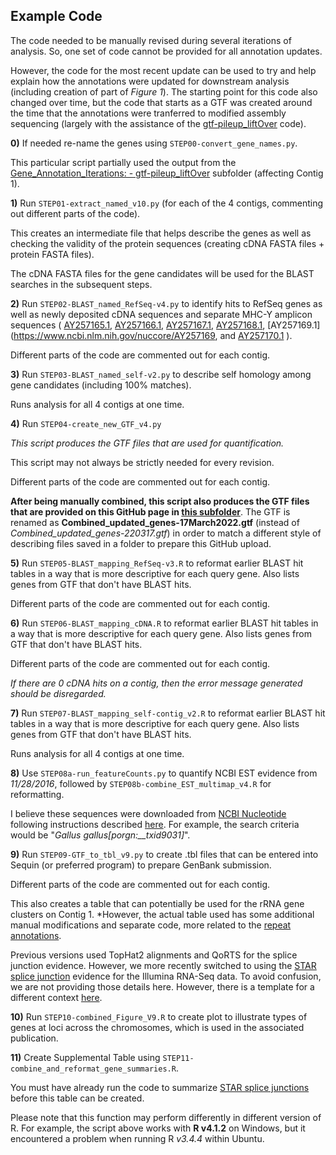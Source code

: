 
## Example Code

The code needed to be manually revised during several iterations of analysis.  So, one set of code cannot be provided for all annotation updates.

However, the code for the most recent update can be used to try and help explain how the annotations were updated for downstream analysis (including creation of part of *Figure 1*).  The starting point for this code also changed over time, but the code that starts as a GTF was created around the time that the annotations were tranferred to modified assembly sequencing (largely with the assistance of the [gtf-pileup_liftOver](https://github.com/cwarden45/Miller_Red_Jungle_Fowl_MHCY/tree/main/Part2_Annotation/Gene_Annotation_Iterations/gtf-pileup_liftOver) code).

**0)** If needed re-name the genes using `STEP00-convert_gene_names.py`.

This particular script partially used the output from the [Gene_Annotation_Iterations: - gtf-pileup_liftOver](https://github.com/cwarden45/Miller_Red_Jungle_Fowl_MHCY/tree/main/Part2_Annotation/Gene_Annotation_Iterations/gtf-pileup_liftOver) subfolder (affecting Contig 1).

**1)** Run `STEP01-extract_named_v10.py` (for each of the 4 contigs, commenting out different parts of the code).

This creates an intermediate file that helps describe the genes as well as checking the validity of the protein sequences (creating cDNA FASTA files + protein FASTA files).

The cDNA FASTA files for the gene candidates will be used for the BLAST searches in the subsequent steps.

**2)** Run `STEP02-BLAST_named_RefSeq-v4.py` to identify hits to RefSeq genes as well as newly deposited cDNA sequences and separate MHC-Y amplicon sequences ( [AY257165.1](https://www.ncbi.nlm.nih.gov/nuccore/AY257165), [AY257166.1](https://www.ncbi.nlm.nih.gov/nuccore/AY257166), [AY257167.1](https://www.ncbi.nlm.nih.gov/nuccore/AY257167), [AY257168.1](https://www.ncbi.nlm.nih.gov/nuccore/AY257168), [AY257169.1](https://www.ncbi.nlm.nih.gov/nuccore/AY257169, and [AY257170.1](https://www.ncbi.nlm.nih.gov/nuccore/AY257170) ).

Different parts of the code are commented out for each contig.

**3)** Run `STEP03-BLAST_named_self-v2.py` to describe self homology among gene candidates (including 100% matches).

Runs analysis for all 4 contigs at one time.

**4)** Run `STEP04-create_new_GTF_v4.py`

*This script produces the GTF files that are used for quantification.*

This script may not always be strictly needed for every revision.

Different parts of the code are commented out for each contig.

**After being manually combined, this script also produces the GTF files that are provided on this GitHub page in [this subfolder]()**.  The GTF is renamed as **Combined_updated_genes-17March2022.gtf** (instead of *Combined_updated_genes-220317.gtf*) in order to match a different style of describing files saved in a folder to prepare this GitHub upload.

**5)** Run `STEP05-BLAST_mapping_RefSeq-v3.R` to reformat earlier BLAST hit tables in a way that is more descriptive for each query gene.  Also lists genes from GTF that don't have BLAST hits.

Different parts of the code are commented out for each contig.

**6)** Run `STEP06-BLAST_mapping_cDNA.R` to reformat earlier BLAST hit tables in a way that is more descriptive for each query gene.  Also lists genes from GTF that don't have BLAST hits.

Different parts of the code are commented out for each contig.

*If there are 0 cDNA hits on a contig, then the error message generated should be disregarded.*

**7)** Run `STEP07-BLAST_mapping_self-contig_v2.R` to reformat earlier BLAST hit tables in a way that is more descriptive for each query gene.  Also lists genes from GTF that don't have BLAST hits.

Runs analysis for all 4 contigs at one time.

**8)** Use `STEP08a-run_featureCounts.py` to quantify NCBI EST evidence from *11/28/2016*, followed by `STEP08b-combine_EST_multimap_v4.R` for reformatting.

I believe these sequences were downloaded from [NCBI Nucleotide](https://www.ncbi.nlm.nih.gov/nuccore) following instructions described [here](https://www.researchgate.net/post/How_can_I_download_the_whole_EST_sequence_of_an_organism_from_NCBI_genbank).  For example, the search criteria would be "*Gallus gallus[porgn:__txid9031]*".

**9)** Run `STEP09-GTF_to_tbl_v9.py` to create .tbl files that can be entered into Sequin (or preferred program) to prepare GenBank submission.

Different parts of the code are commented out for each contig.

This also creates a table that can potentially be used for the rRNA gene clusters on Contig 1.  *However, the actual table used has some additional manual modifications and separate code, more related to the [repeat annotations](https://github.com/cwarden45/Miller_Red_Jungle_Fowl_MHCY/tree/main/Part2_Annotation/Repeat_Annotations).

Previous versions used TopHat2 alignments and QoRTS for the splice junction evidence.  However, we more recently switched to using the [STAR splice junction]() evidence for the Illumina RNA-Seq data.  To avoid confusion, we are not providing those details here.  However, there is a template for a different context [here](https://github.com/cwarden45/RNAseq_templates/tree/master/Splicing_Workflow).

**10)** Run `STEP10-combined_Figure_V9.R` to create plot to illustrate types of genes at loci across the chromosomes, which is used in the associated publication.

**11)** Create Supplemental Table using `STEP11-combine_and_reformat_gene_summaries.R`.

You must have already run the code to summarize [STAR splice junctions](https://github.com/cwarden45/Miller_Red_Jungle_Fowl_MHCY/tree/main/Part2_Annotation/STAR_Splice_Junction_Evidence) before this table can be created.

Please note that this function may perform differently in different version of R.  For example, the script above works with **R v4.1.2** on Windows, but it encountered a problem when running R *v3.4.4* within Ubuntu.
